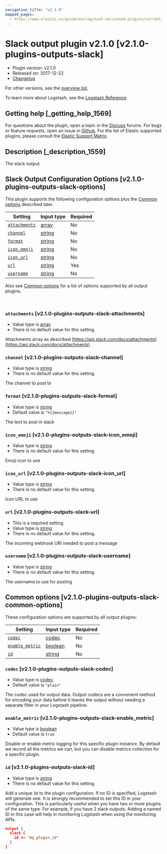 ```yaml
---
navigation_title: "v2.1.0"
mapped_pages:
  - https://www.elastic.co/guide/en/logstash-versioned-plugins/current/v2.1.0-plugins-outputs-slack.html
---
```


# Slack output plugin v2.1.0 [v2.1.0-plugins-outputs-slack]


* Plugin version: v2.1.0
* Released on: 2017-12-22
* [Changelog](https://github.com/logstash-plugins/logstash-output-slack/blob/v2.1.0/CHANGELOG.md)

For other versions, see the [overview list](output-slack-index.md).

To learn more about Logstash, see the [Logstash Reference](logstash://reference/index.md).

## Getting help [_getting_help_1569]

For questions about the plugin, open a topic in the [Discuss](http://discuss.elastic.co) forums. For bugs or feature requests, open an issue in [Github](https://github.com/logstash-plugins/logstash-output-slack). For the list of Elastic supported plugins, please consult the [Elastic Support Matrix](https://www.elastic.co/support/matrix#matrix_logstash_plugins).


## Description [_description_1559]

The slack output.


## Slack Output Configuration Options [v2.1.0-plugins-outputs-slack-options]

This plugin supports the following configuration options plus the [Common options](v2-1-0-plugins-outputs-slack.md#v2.1.0-plugins-outputs-slack-common-options) described later.

| Setting | Input type | Required |
| --- | --- | --- |
| [`attachments`](v2-1-0-plugins-outputs-slack.md#v2.1.0-plugins-outputs-slack-attachments) | [array](logstash://reference/configuration-file-structure.md#array) | No |
| [`channel`](v2-1-0-plugins-outputs-slack.md#v2.1.0-plugins-outputs-slack-channel) | [string](logstash://reference/configuration-file-structure.md#string) | No |
| [`format`](v2-1-0-plugins-outputs-slack.md#v2.1.0-plugins-outputs-slack-format) | [string](logstash://reference/configuration-file-structure.md#string) | No |
| [`icon_emoji`](v2-1-0-plugins-outputs-slack.md#v2.1.0-plugins-outputs-slack-icon_emoji) | [string](logstash://reference/configuration-file-structure.md#string) | No |
| [`icon_url`](v2-1-0-plugins-outputs-slack.md#v2.1.0-plugins-outputs-slack-icon_url) | [string](logstash://reference/configuration-file-structure.md#string) | No |
| [`url`](v2-1-0-plugins-outputs-slack.md#v2.1.0-plugins-outputs-slack-url) | [string](logstash://reference/configuration-file-structure.md#string) | Yes |
| [`username`](v2-1-0-plugins-outputs-slack.md#v2.1.0-plugins-outputs-slack-username) | [string](logstash://reference/configuration-file-structure.md#string) | No |

Also see [Common options](v2-1-0-plugins-outputs-slack.md#v2.1.0-plugins-outputs-slack-common-options) for a list of options supported by all output plugins.

 

### `attachments` [v2.1.0-plugins-outputs-slack-attachments]

* Value type is [array](logstash://reference/configuration-file-structure.md#array)
* There is no default value for this setting.

Attachments array as described [https://api.slack.com/docs/attachments](https://api.slack.com/docs/attachments)


### `channel` [v2.1.0-plugins-outputs-slack-channel]

* Value type is [string](logstash://reference/configuration-file-structure.md#string)
* There is no default value for this setting.

The channel to post to


### `format` [v2.1.0-plugins-outputs-slack-format]

* Value type is [string](logstash://reference/configuration-file-structure.md#string)
* Default value is `"%{{message}}"`

The text to post in slack


### `icon_emoji` [v2.1.0-plugins-outputs-slack-icon_emoji]

* Value type is [string](logstash://reference/configuration-file-structure.md#string)
* There is no default value for this setting.

Emoji icon to use


### `icon_url` [v2.1.0-plugins-outputs-slack-icon_url]

* Value type is [string](logstash://reference/configuration-file-structure.md#string)
* There is no default value for this setting.

Icon URL to use


### `url` [v2.1.0-plugins-outputs-slack-url]

* This is a required setting.
* Value type is [string](logstash://reference/configuration-file-structure.md#string)
* There is no default value for this setting.

The incoming webhook URI needed to post a message


### `username` [v2.1.0-plugins-outputs-slack-username]

* Value type is [string](logstash://reference/configuration-file-structure.md#string)
* There is no default value for this setting.

The username to use for posting



## Common options [v2.1.0-plugins-outputs-slack-common-options]

These configuration options are supported by all output plugins:

| Setting | Input type | Required |
| --- | --- | --- |
| [`codec`](v2-1-0-plugins-outputs-slack.md#v2.1.0-plugins-outputs-slack-codec) | [codec](logstash://reference/configuration-file-structure.md#codec) | No |
| [`enable_metric`](v2-1-0-plugins-outputs-slack.md#v2.1.0-plugins-outputs-slack-enable_metric) | [boolean](logstash://reference/configuration-file-structure.md#boolean) | No |
| [`id`](v2-1-0-plugins-outputs-slack.md#v2.1.0-plugins-outputs-slack-id) | [string](logstash://reference/configuration-file-structure.md#string) | No |

### `codec` [v2.1.0-plugins-outputs-slack-codec]

* Value type is [codec](logstash://reference/configuration-file-structure.md#codec)
* Default value is `"plain"`

The codec used for output data. Output codecs are a convenient method for encoding your data before it leaves the output without needing a separate filter in your Logstash pipeline.


### `enable_metric` [v2.1.0-plugins-outputs-slack-enable_metric]

* Value type is [boolean](logstash://reference/configuration-file-structure.md#boolean)
* Default value is `true`

Disable or enable metric logging for this specific plugin instance. By default we record all the metrics we can, but you can disable metrics collection for a specific plugin.


### `id` [v2.1.0-plugins-outputs-slack-id]

* Value type is [string](logstash://reference/configuration-file-structure.md#string)
* There is no default value for this setting.

Add a unique `ID` to the plugin configuration. If no ID is specified, Logstash will generate one. It is strongly recommended to set this ID in your configuration. This is particularly useful when you have two or more plugins of the same type. For example, if you have 2 slack outputs. Adding a named ID in this case will help in monitoring Logstash when using the monitoring APIs.

```json
output {
  slack {
    id => "my_plugin_id"
  }
}
```



